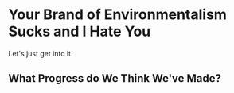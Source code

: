 # Your Brand of Environmentalism Sucks and I Hate You
Let's just get into it.

## What Progress do We Think We've Made?
